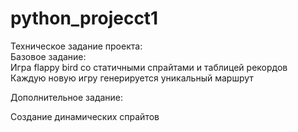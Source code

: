 # python_projecct1
Техническое задание проекта: <br/>
Базовое задание: <br/>
Игра flappy bird со статичными спрайтами и таблицей рекордов <br/>
Каждую новую игру генерируется уникальный маршрут <br/>

Дополнительное задание: <br/>

Создание динамических спрайтов <br/>

